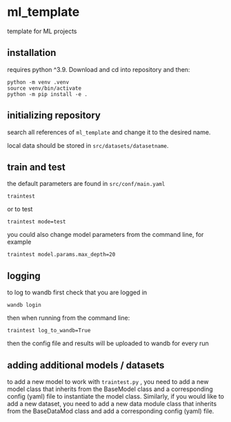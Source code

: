 # ml_template

template for ML projects

## installation

requires python ^3.9. Download and cd into repository and then:

```
python -m venv .venv
source venv/bin/activate
python -m pip install -e .
```
## initializing repository

search all references of `ml_template` and change it to the desired name.

local data should be stored in `src/datasets/datasetname`.

## train and test

the default parameters are found in `src/conf/main.yaml`

```
traintest
```
or to test

```
traintest mode=test
```

you could also change model parameters from the command line, for example

```
traintest model.params.max_depth=20
```

## logging

to log to wandb first check that you are logged in

```
wandb login
```
then when running from the command line:

```
traintest log_to_wandb=True
```

then the config file and results will be uploaded to wandb for every run


## adding additional models / datasets

to add a new model to work with `traintest.py` , you need to add a new model class that inherits from the BaseModel class and a corresponding config (yaml) file to instantiate the model class.
Similarly, if you would like to add a new dataset, you need to add a new data module class that inherits from the BaseDataMod class and add a corresponding config (yaml) file.
